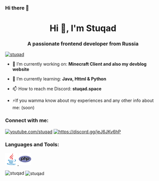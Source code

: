 ### Hi there 👋

<h1 align="center">Hi 👋, I'm Stuqad</h1>
<h3 align="center">A passionate frontend developer from Russia</h3>

<p align="left"> <a href="https://github.com/ryo-ma/github-profile-trophy"><img src="https://github-profile-trophy.vercel.app/?username=stuqad" alt="stuqad" /></a> </p>

- 🔭 I’m currently working on: **Minecraft Client and also my devblog website**

- 🌱 I’m currently learning: **Java, Httml & Python**

- 📫 How to reach me Discord: **stuqad.space**

- ⚡If you wamma know about my experiences and any other info about me: (soon)

<h3 align="left">Connect with me:</h3>
<p align="left">
<a href="https://www.youtube.com/c/youtube.com/stuqad" target="blank"><img align="center" src="https://raw.githubusercontent.com/rahuldkjain/github-profile-readme-generator/master/src/images/icons/Social/youtube.svg" alt="youtube.com/stuqad" height="30" width="40" /></a>
<a href="https://discord.gg/7eRaaq8pwQ" target="blank"><img align="center" src="https://raw.githubusercontent.com/rahuldkjain/github-profile-readme-generator/master/src/images/icons/Social/discord.svg" alt="https://discord.gg/jeJ6JKv6hP" height="30" width="40" /></a>
</p>

<h3 align="left">Languages and Tools:</h3>
<p align="left"> <a href="https://www.java.com" target="_blank" rel="noreferrer"> <img src="https://raw.githubusercontent.com/devicons/devicon/master/icons/java/java-original.svg" alt="java" width="40" height="40"/> </a> <a href="https://www.php.net" target="_blank" rel="noreferrer"> <img src="https://raw.githubusercontent.com/devicons/devicon/master/icons/php/php-original.svg" alt="php" width="40" height="40"/> </a> </p>

<p><img align="left" src="https://github-readme-stats.vercel.app/api/top-langs?username=stuqad&show_icons=true&locale=en&layout=compact" alt="stuqad" /></p>

<p>&nbsp;<img align="center" src="https://github-readme-stats.vercel.app/api?username=stuqad&show_icons=true&locale=en" alt="stuqad" /></p>
